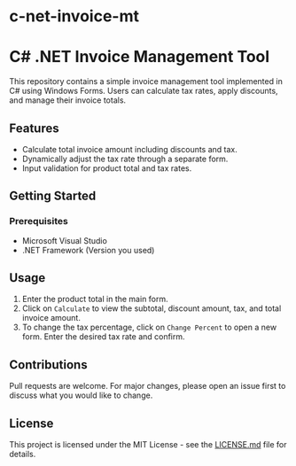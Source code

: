 # c-net-invoice-mt


# C# .NET Invoice Management Tool

This repository contains a simple invoice management tool implemented in C# using Windows Forms. Users can calculate tax rates, apply discounts, and manage their invoice totals.


## Features

- Calculate total invoice amount including discounts and tax.
- Dynamically adjust the tax rate through a separate form.
- Input validation for product total and tax rates.

## Getting Started

### Prerequisites

- Microsoft Visual Studio
- .NET Framework (Version you used)


## Usage

1. Enter the product total in the main form.
2. Click on `Calculate` to view the subtotal, discount amount, tax, and total invoice amount.
3. To change the tax percentage, click on `Change Percent` to open a new form. Enter the desired tax rate and confirm.

## Contributions

Pull requests are welcome. For major changes, please open an issue first to discuss what you would like to change.

## License

This project is licensed under the MIT License - see the [LICENSE.md](LICENSE.md) file for details.
